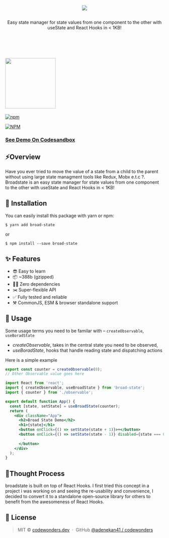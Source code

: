 <br />
<p align="center">
  <img src="https://i.ibb.co/w465vbK/Frame-1broad.png"/>
</p>
<h2 align="center"></h2>

<p align="center">Easy state manager for state values from one component to the other with useState and React Hooks in < 1KB! </p>

<br />
<br />
<h1>
  <img src="https://i.ibb.co/gVqCCky/Broadstate.png" width="160"/>
</h1>

[![npm](https://badge.fury.io/js/broad-state.svg)](https://www.npmjs.com/package/broad-state)

[![NPM](https://nodei.co/npm/broad-state.png?downloads=true&downloadRank=true&stars=true)](https://nodei.co/npm/broad-state/)

<!-- useState, but simplified for complex states in React apps. -->

### [See Demo On Codesandbox](https://codesandbox.io/s/broad-state-pb971?file=/src/App.js)

## ⚡️Overview

Have you ever tried to move the value of a state from a child to the parent
without using large state managment tools like Redux, Mobx e.t.c ?. Broadstate
is an easy state manager for state values from one component to the other with
useState and React Hooks in < 1KB!

## 🔧 Installation

You can easily install this package with yarn or npm:

```
$ yarn add broad-state
```

or

```
$ npm install --save broad-state
```

## ✨ Features

- 😎 Easy to learn
- 📦 ~388b (gzipped)
- 🙅‍♂️ Zero dependencies
- ✂️ Super-flexible API
- ✅ Fully tested and reliable
- ⚒ CommonJS, ESM & browser standalone support

## 📖 Usage

Some usage terms you need to be familar with – `createObservable`,
`useBoradState`

- _createObservable_, takes in the central state you need to be observed,
- _useBoradState_, hooks that handle reading state and dispatching actions

Here is a simple example

```js
export const counter = createObservable(0);
// Other Observable value goes here
```

```jsx
import React from 'react';
import { createObservable, useBroadState } from 'broad-state';
import { counter } from './observable';

export default function App() {
  const [state, setState] = useBroadState(counter);
  return (
    <div className="App">
      <h2>Broad State Demo</h2>
      <h1>{state}</h1>
      <button onClick={() => setState(state + 1)}>+</button>
      <button onClick={() => setState(state - 1)} disabled={state === 0}>
        -
      </button>
    </div>
  );
}
```

## 🤔Thought Process

broadstate is built on top of React Hooks. I first tried this concept in a
project i was working on and seeing the re-usability and convenience, I decided
to convert it to a standalone open-source library for others to benefit from the
awesomeness of React Hooks.

## 🤝 License

> MIT © [codewonders.dev](https://codewonders.dev) &nbsp;&middot;&nbsp; GitHub
> [@adenekan41 / codewonders](https://github.com/adenekan41)
